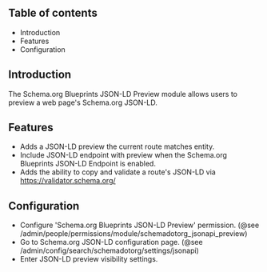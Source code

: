 Table of contents
-----------------

* Introduction
* Features
* Configuration


Introduction
------------

The Schema.org Blueprints JSON-LD Preview module allows users to preview a 
web page's Schema.org JSON-LD.


Features
--------

- Adds a JSON-LD preview the current route matches entity.
- Include JSON-LD endpoint with preview when the Schema.org Blueprints JSON-LD 
  Endpoint is enabled. 
- Adds the ability to copy and validate a route's JSON-LD via
  https://validator.schema.org/  

  
Configuration
-------------

- Configure 'Schema.org Blueprints JSON-LD Preview' permission.
  (@see /admin/people/permissions/module/schemadotorg_jsonapi_preview)
- Go to Schema.org JSON-LD configuration page.
  (@see /admin/config/search/schemadotorg/settings/jsonapi)
- Enter JSON-LD preview visibility settings.

